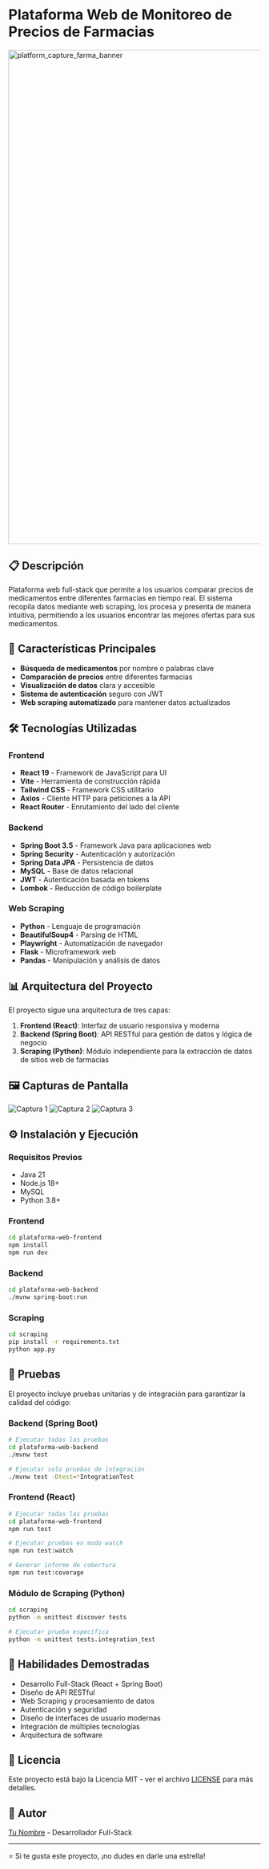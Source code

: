 # Plataforma Web de Monitoreo de Precios de Farmacias
<img width="1919" height="985" alt="platform_capture_farma_banner" src="https://github.com/user-attachments/assets/7f403162-5516-47b4-8dd7-458a8fb751b9" />

## 📋 Descripción

Plataforma web full-stack que permite a los usuarios comparar precios de medicamentos entre diferentes farmacias en tiempo real. El sistema recopila datos mediante web scraping, los procesa y presenta de manera intuitiva, permitiendo a los usuarios encontrar las mejores ofertas para sus medicamentos.

## 🚀 Características Principales

- **Búsqueda de medicamentos** por nombre o palabras clave
- **Comparación de precios** entre diferentes farmacias
- **Visualización de datos** clara y accesible
- **Sistema de autenticación** seguro con JWT
- **Web scraping automatizado** para mantener datos actualizados

## 🛠️ Tecnologías Utilizadas

### Frontend
- **React 19** - Framework de JavaScript para UI
- **Vite** - Herramienta de construcción rápida
- **Tailwind CSS** - Framework CSS utilitario
- **Axios** - Cliente HTTP para peticiones a la API
- **React Router** - Enrutamiento del lado del cliente

### Backend
- **Spring Boot 3.5** - Framework Java para aplicaciones web
- **Spring Security** - Autenticación y autorización
- **Spring Data JPA** - Persistencia de datos
- **MySQL** - Base de datos relacional
- **JWT** - Autenticación basada en tokens
- **Lombok** - Reducción de código boilerplate

### Web Scraping
- **Python** - Lenguaje de programación
- **BeautifulSoup4** - Parsing de HTML
- **Playwright** - Automatización de navegador
- **Flask** - Microframework web
- **Pandas** - Manipulación y análisis de datos

## 📊 Arquitectura del Proyecto

El proyecto sigue una arquitectura de tres capas:

1. **Frontend (React)**: Interfaz de usuario responsiva y moderna
2. **Backend (Spring Boot)**: API RESTful para gestión de datos y lógica de negocio
3. **Scraping (Python)**: Módulo independiente para la extracción de datos de sitios web de farmacias

## 🖼️ Capturas de Pantalla

![Captura 1](https://via.placeholder.com/600x400/0d6efd/FFFFFF?text=Pantalla+Principal)
![Captura 2](https://via.placeholder.com/600x400/0d6efd/FFFFFF?text=Comparador+de+Precios)
![Captura 3](https://via.placeholder.com/600x400/0d6efd/FFFFFF?text=Detalle+de+Producto)

## ⚙️ Instalación y Ejecución

### Requisitos Previos
- Java 21
- Node.js 18+
- MySQL
- Python 3.8+

### Frontend
```bash
cd plataforma-web-frontend
npm install
npm run dev
```

### Backend
```bash
cd plataforma-web-backend
./mvnw spring-boot:run
```

### Scraping
```bash
cd scraping
pip install -r requirements.txt
python app.py
```

## 🧪 Pruebas

El proyecto incluye pruebas unitarias y de integración para garantizar la calidad del código:

### Backend (Spring Boot)

```bash
# Ejecutar todas las pruebas
cd plataforma-web-backend
./mvnw test

# Ejecutar solo pruebas de integración
./mvnw test -Dtest=*IntegrationTest
```

### Frontend (React)

```bash
# Ejecutar todas las pruebas
cd plataforma-web-frontend
npm run test

# Ejecutar pruebas en modo watch
npm run test:watch

# Generar informe de cobertura
npm run test:coverage
```

### Módulo de Scraping (Python)

```bash
cd scraping
python -m unittest discover tests

# Ejecutar prueba específica
python -m unittest tests.integration_test
```

## 🌟 Habilidades Demostradas

- Desarrollo Full-Stack (React + Spring Boot)
- Diseño de API RESTful
- Web Scraping y procesamiento de datos
- Autenticación y seguridad
- Diseño de interfaces de usuario modernas
- Integración de múltiples tecnologías
- Arquitectura de software

## 📝 Licencia

Este proyecto está bajo la Licencia MIT - ver el archivo [LICENSE](LICENSE) para más detalles.

## 👤 Autor

[Tu Nombre](https://linkedin.com/in/tu-perfil) - Desarrollador Full-Stack

---

⭐️ Si te gusta este proyecto, ¡no dudes en darle una estrella!

